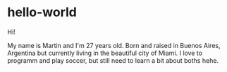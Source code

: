 # hello-world

Hi!

My name is Martin and I'm 27 years old. Born and raised in Buenos Aires, Argentina but currently living in the beautiful city of Miami.
I love to programm and play soccer, but still need to learn a bit about boths hehe.
